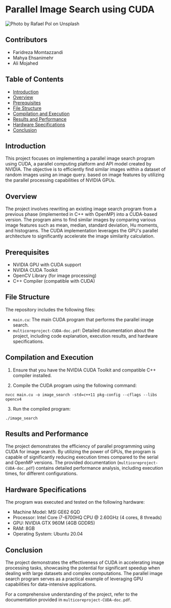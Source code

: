 # Parallel Image Search using CUDA

![Photo by <a href="https://unsplash.com/@rapol?utm_source=unsplash&utm_medium=referral&utm_content=creditCopyText">Rafael Pol</a> on <a href="https://unsplash.com/photos/6b5uqlWabB0?utm_source=unsplash&utm_medium=referral&utm_content=creditCopyText">Unsplash</a>
  ](https://github.com/faridmmz/Image-Search-CUDA/blob/main/README_image.jpg "Photo by Rafael Pol on Unsplash")


## Contributors

- Faridreza Momtazzandi
- Mahya Ehsanimehr
- Ali Mojahed

## Table of Contents

- [Introduction](#introduction)
- [Overview](#overview)
- [Prerequisites](#prerequisites)
- [File Structure](#file-Structure)
- [Compilation and Execution](#compilation-and-Execution)
- [Results and Performance](#results-and-Performance)
- [Hardware Specifications](#hardware-Specifications)
- [Conclusion](#conclusion)

## Introduction

This project focuses on implementing a parallel image search program using CUDA, a parallel computing platform and API model created by NVIDIA. The objective is to efficiently find similar images within a dataset of random images using an image query. based on image features by utilizing the parallel processing capabilities of NVIDIA GPUs.

## Overview

The project involves rewriting an existing image search program from a previous phase (implemented in C++ with OpenMP) into a CUDA-based version. The program aims to find similar images by comparing various image features such as mean, median, standard deviation, Hu moments, and histograms. The CUDA implementation leverages the GPU's parallel architecture to significantly accelerate the image similarity calculation.

## Prerequisites

- NVIDIA GPU with CUDA support
- NVIDIA CUDA Toolkit
- OpenCV Library (for image processing)
- C++ Compiler (compatible with CUDA)

## File Structure

The repository includes the following files:

- `main.cu`: The main CUDA program that performs the parallel image search.
- `multicoreproject-CUDA-doc.pdf`: Detailed documentation about the project, including code explanation, execution results, and hardware specifications.

## Compilation and Execution

1. Ensure that you have the NVIDIA CUDA Toolkit and compatible C++ compiler installed.

2. Compile the CUDA program using the following command:
```
nvcc main.cu -o image_search -std=c++11 pkg-config --cflags --libs opencv4
```

3. Run the compiled program:
```
./image_search
```


## Results and Performance

The project demonstrates the efficiency of parallel programming using CUDA for image search. By utilizing the power of GPUs, the program is capable of significantly reducing execution times compared to the serial and OpenMP versions. The provided documentation (`multicoreproject-CUDA-doc.pdf`) contains detailed performance analysis, including execution times, for different configurations.

## Hardware Specifications

The program was executed and tested on the following hardware:

- Machine Model: MSI GE62 6QD
- Processor: Intel Core i7-6700HQ CPU @ 2.60GHz (4 cores, 8 threads)
- GPU: NVIDIA GTX 960M (4GB GDDR5)
- RAM: 8GB
- Operating System: Ubuntu 20.04

## Conclusion

The project demonstrates the effectiveness of CUDA in accelerating image processing tasks, showcasing the potential for significant speedup when dealing with large datasets and complex computations. The parallel image search program serves as a practical example of leveraging GPU capabilities for data-intensive applications.

For a comprehensive understanding of the project, refer to the documentation provided in `multicoreproject-CUDA-doc.pdf`.
